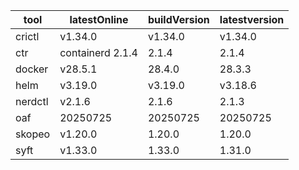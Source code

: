 | tool | latestOnline | buildVersion | latestversion |
|------|--------------|--------------|---------------|
| crictl | v1.34.0 | v1.34.0 | v1.34.0 |
| ctr | containerd 2.1.4 | 2.1.4 | 2.1.4 |
| docker | v28.5.1 | 28.4.0 | 28.3.3 |
| helm | v3.19.0 | v3.19.0 | v3.18.6 |
| nerdctl | v2.1.6 | 2.1.6 | 2.1.3 |
| oaf | 20250725 | 20250725 | 20250725 |
| skopeo | v1.20.0 | 1.20.0 | 1.20.0 |
| syft | v1.33.0 | 1.33.0 | 1.31.0 |

